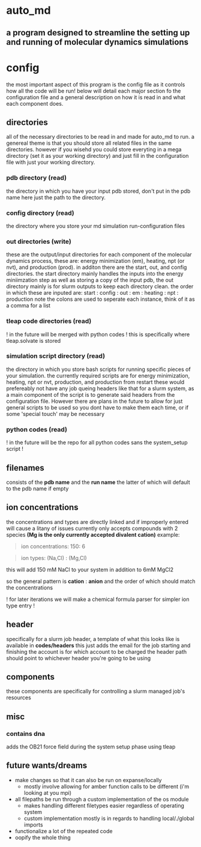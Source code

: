 # auto_md
## a program designed to streamline the setting up and running of molecular dynamics simulations

# config
the most important aspect of this program is the config file as it controls how all the code 
will be run! below will detail each major section fo the configuration file and a general description on how
it is read in and what each component does.

## directories
all of the necessary directories to be read in and made for auto_md to run. a genereal theme
is that you should store all related files in the same directories. however if you wisehd
you could store everyting in a mega directory (set it as your working directory)
and just fill in the configuration file with just your working directory.

### pdb directory (read)
the directory in which you have your input pdb stored, don't put in the pdb name here just the 
path to the directory.

### config directory (read)
the directory where you store your md simulation run-configuration files

### out directories (write)
these are the output/input directories for each component of the molecular dynamics process,
these are: energy minimization (em), heating, npt (or nvt), and production (prod). in additon 
there are the start, out, and config directories. the start directory mainly handles the inputs into the energy 
miniimzation step as well as storing a copy of the input pdb, the out directory mainly is for slurm outputs to
keep each directory clean. the order in which these are inputed are:
start : config : out : em : heating : npt : production
note the colons are used to seperate each instance, think of it as a comma for a list

### tleap code directories (read)
! in the future will be merged with python codes !
this is specifically where tleap.solvate is stored

### simulation script directory (read)
the directory in which you store bash scripts for running specific pieces of your simulation.
the currently required scripts are for energy minimization, heating, npt or nvt, production, and production from restart
these would prefereably not have any job queing headers like that for a slurm system, as a main component of the script 
is to generate said headers from the configuration file. However there are plans in the future to allow for 
just general scripts to be used so you dont have to make them each time, or if some 'special touch' may be necessary

### python codes (read)
! in the future will be the repo for all python codes sans the system_setup script !

## filenames
consists of the **pdb name** and the **run name** the latter of which will default to the pdb name if empty

## ion concentrations
the concentrations and types are directly linked and if improperly entered will cause a litany of issues
currently only accepts compounds with 2 species **(Mg is the only currently accepted divalent cation)**
example:
> ion concentrations: 150: 6

> ion types: (Na,Cl) : (Mg,Cl)

this will add 150 mM NaCl to your system in addition to 6mM MgCl2

so the general pattern is **cation** : **anion** and the order of which should match the concentrations

! for later iterations we will make a chemical formula parser for simpler ion type entry !

## header 
specifically for a slurm job header, a template of what this looks like is available in **codes/headers**
this just adds the email for the job starting and finishing
the account is for which account to be charged
the header path should point to whichever header you're going to be using

## components
these components are specifically for controlling a slurm managed job's resources

## misc

### contains dna 
adds the OB21 force field during the system setup phase using tleap

## future wants/dreams
- make changes so that it can also be run on expanse/locally
    - mostly involve allowing for amber function calls to be different (i'm looking at you mpi)
- all filepaths be run through a custom implementation of the os module
    - makes handling different filetypes easier regardless of operating system
    - custom implementation mostly is in regards to handling local/./global imports
- functionalize a lot of the repeated code
- oopify the whole thing